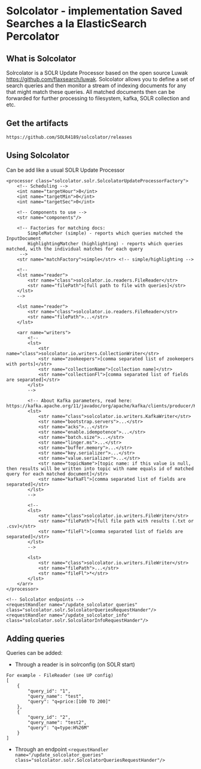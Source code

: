 # Solcolator - implementation Saved Searches a la ElasticSearch Percolator

What is Solcolator
------------------

Solrcolator is a SOLR Update Processor based on the open source Luwak https://github.com/flaxsearch/luwak. Solcolator allows you to define a set of search queries and then monitor a stream of indexing documents for any that might match these queries. All matched documents then can be forwarded for further processing to filesystem, kafka, SOLR collection and etc. 

Get the artifacts
------------------

```
https://github.com/SOLR4189/solcolator/releases
```

Using Solcolator
----------------

Can be add like a usual SOLR Update Processor
```
<processor class="solcolator.solr.SolcolatorUpdateProcessorFactory">
	<!-- Scheduling -->
	<int name="targetHour">8</int>
	<int name="targetMin">0</int>
	<int name="targetSec">0</int>

	<!-- Components to use -->
	<str name="components"/>
	
	<!-- Factories for matching docs:
		SimpleMatcher (simple) - reports which queries matched the InputDocument
		HighlightingMatcher (highlighting) - reports which queries matched, with the individual matches for each query
	 -->
	<str name="matchFactory">simple</str> <!-- simple/highlighting -->
	
	<!--
	<lst name="reader">
		<str name="class">solcolator.io.readers.FileReader</str>
		<str name="filePath">[full path to file with queries]</str>
	</lst>
	-->
	
	<lst name="reader">
		<str name="class">solcolator.io.readers.FileReader</str>
		<str name="filePath">...</str>
	</lst>
	
	<arr name="writers">
		<!--
		<lst>
			<str name="class">solcolator.io.writers.CollectionWriter</str>
			<str name="zookeepers">[comma separated list of zookeepers with ports]</str>
			<str name="collectionName">[collection name]</str>
			<str name="collectionFl">[comma separated list of fields are separated]</str>
		</lst>
		-->
		
		<!-- About Kafka parameters, read here: https://kafka.apache.org/11/javadoc/org/apache/kafka/clients/producer/KafkaProducer.html
		<lst>
			<str name="class">solcolator.io.writers.KafkaWriter</str>
			<str name="bootstrap.servers">...</str>
			<str name="acks">...</str>
			<str name="enable.idempotence">...</str>
			<str name="batch.size">...</str>
			<str name="linger.ms">...</str>
			<str name="buffer.memory">...</str>
			<str name="key.serializer">...</str>
			<str name="value.serializer">...</str>
			<str name="topicName">[topic name: if this value is null, then results will be written into topic with name equals id of matched query for each matched document]</str>
			<str name="kafkaFl">[comma separated list of fields are separated]</str>
		</lst>
		-->
		
		<!--
		<lst>
			<str name="class">solcolator.io.writers.FileWriter</str>
			<str name="filePath">[full file path with results (.txt or .csv)</str>
			<str name="fileFl">[comma separated list of fields are separated]</str>
		</lst>
		-->
		
		<lst>
			<str name="class">solcolator.io.writers.FileWriter</str>
			<str name="filePath">...</str>
			<str name="fileFl">*</str>
		</lst>
	</arr>
</processor>

<!-- Solcolator endpoints -->
<requestHandler name="/update_solcolator_queries" class="solcolator.solr.SolcolatorQueriesRequestHander"/>
<requestHandler name="/update_solcolator_info" class="solcolator.solr.SolcolatorInfoRequestHander"/>
```

Adding queries
--------------

Queries can be added:
* Through a reader is in solrconfig (on SOLR start)
```
For example - FileReader (see UP config)
[
	{
		"query_id": "1",
		"query_name": "test",
		"query": "q=price:[100 TO 200]"
	},
	{
		"query_id": "2",
		"query_name": "test2",
		"query": "q=type:H%26M"
	}
]
```

* Through an endpoint 
```<requestHandler name="/update_solcolator_queries" class="solcolator.solr.SolcolatorQueriesRequestHander"/>```


















